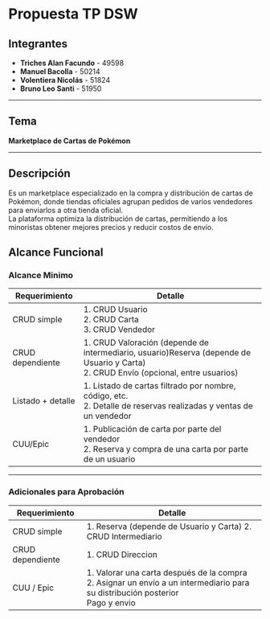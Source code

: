 #  Propuesta TP DSW
##  Integrantes

- **Triches Alan Facundo** - 49598  
- **Manuel Bacolla** - 50214  
- **Volentiera Nicolás** - 51824  
- **Bruno Leo Santi** - 51950

---

##  Tema

**Marketplace de Cartas de Pokémon**

---

##  Descripción

Es un marketplace especializado en la compra y distribución de cartas de Pokémon, donde tiendas oficiales agrupan pedidos de varios vendedores para enviarlos a otra tienda oficial.  
La plataforma optimiza la distribución de cartas, permitiendo a los minoristas obtener mejores precios y reducir costos de envío.

## Alcance Funcional

### Alcance Minimo


| Requerimiento         | Detalle                                                                                                                                              |
|-----------------------|------------------------------------------------------------------------------------------------------------------------------------------------------|
| CRUD simple           | 1. CRUD Usuario <br> 2. CRUD Carta <br> 3. CRUD Vendedor <br>                                                                        |
| CRUD dependiente      | 1. CRUD Valoración (depende de intermediario, usuario)Reserva (depende de Usuario y Carta) <br> 2. CRUD Envío (opcional, entre usuarios)                                                      |
| Listado + detalle     | 1. Listado de cartas filtrado por nombre, código, etc. <br> 2. Detalle de reservas realizadas y ventas de un vendedor                     |
| CUU/Epic              | 1. Publicación de carta por parte del vendedor <br> 2. Reserva y compra de una carta por parte de un usuario                                       |

---


### Adicionales para Aprobación


| Requerimiento         | Detalle                                                                 |
|-----------------------|-------------------------------------------------------------------------|
| CRUD simple      | 1. Reserva (depende de Usuario y Carta)  2. CRUD Intermediario                    |
| CRUD dependiente      | 1. CRUD Direccion                                                    |
| CUU / Epic            | 1. Valorar una carta después de la compra<br>2. Asignar un envío a un intermediario para su distribución posterior<br> Pago y envio |
